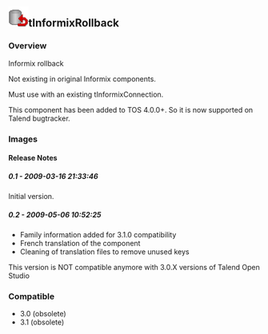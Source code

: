 ## <img src='./logo.jpg' width='40' height='40'>tInformixRollback

### Overview
Informix rollback

Not existing in original Informix components. 

Must use with an existing tInformixConnection.

This component has been added to TOS 4.0.0+. So it is now supported on Talend bugtracker.
### Images




#### Release Notes

##### 0.1 - 2009-03-16 21:33:46
Initial version.
##### 0.2 - 2009-05-06 10:52:25
- Family information added for 3.1.0 compatibility
- French translation of the component
- Cleaning of translation files to remove unused keys

This version is NOT compatible anymore with 3.0.X versions of Talend Open Studio
### Compatible
 -  3.0 (obsolete)
 -   3.1 (obsolete)